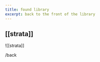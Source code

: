 ```yaml
---
title: found library
excerpt: back to the front of the library
---
```

## [[strata]]
![[strata]]

/back